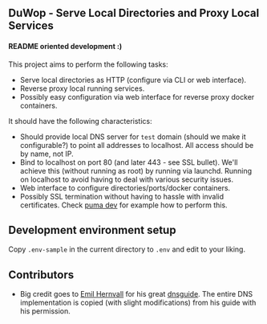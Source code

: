 ## DuWop - Serve Local Directories and Proxy Local Services

#### README oriented development :)

This project aims to perform the following tasks:

* Serve local directories as HTTP (configure via CLI or web interface).
* Reverse proxy local running services.
* Possibly easy configuration via web interface for reverse proxy docker
  containers.

It should have the following characteristics:

* Should provide local DNS server for `test` domain (should we make it
  configurable?) to point all addresses to localhost. All access should be by
  name, not IP.
* Bind to localhost on port 80 (and later 443 - see SSL bullet). We'll achieve
  this (without running as root) by running via launchd. Running on localhost to
  avoid having to deal with various security issues.
* Web interface to configure directories/ports/docker containers.
* Possibly SSL termination without having to hassle with invalid certificates.
  Check [puma dev][pd] for example how to perform this.

## Development environment setup

Copy `.env-sample` in the current directory to `.env` and edit to your liking.

## Contributors

* Big credit goes to [Emil Hernvall][emil] for his great [dnsguide][]. The
  entire DNS implementation is copied (with slight modifications) from his guide
  with his permission.

[pd]: https://github.com/puma/puma-dev
[emil]: https://github.com/EmilHernvall
[dnsguide]: https://github.com/EmilHernvall/dnsguide
